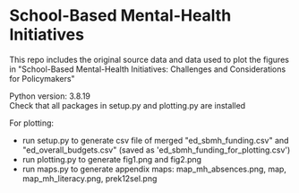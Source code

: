 # School-Based Mental-Health Initiatives

This repo includes the original source data and data used to plot the figures in 
"School-Based Mental-Health Initiatives: Challenges and Considerations for Policymakers"

Python version: 3.8.19
<br>
Check that all packages in setup.py and plotting.py are installed 

For plotting:
- run setup.py to generate csv file of merged "ed_sbmh_funding.csv" and "ed_overall_budgets.csv" (saved as 'ed_sbmh_funding_for_plotting.csv')
- run plotting.py to generate fig1.png and fig2.png
- run maps.py to generate appendix maps: map_mh_absences.png, map, map_mh_literacy.png, prek12sel.png